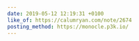 ```yaml
---
date: 2019-05-12 12:19:31 +0100
like_of: https://calumryan.com/note/2674
posting_method: https://monocle.p3k.io/
---
```


